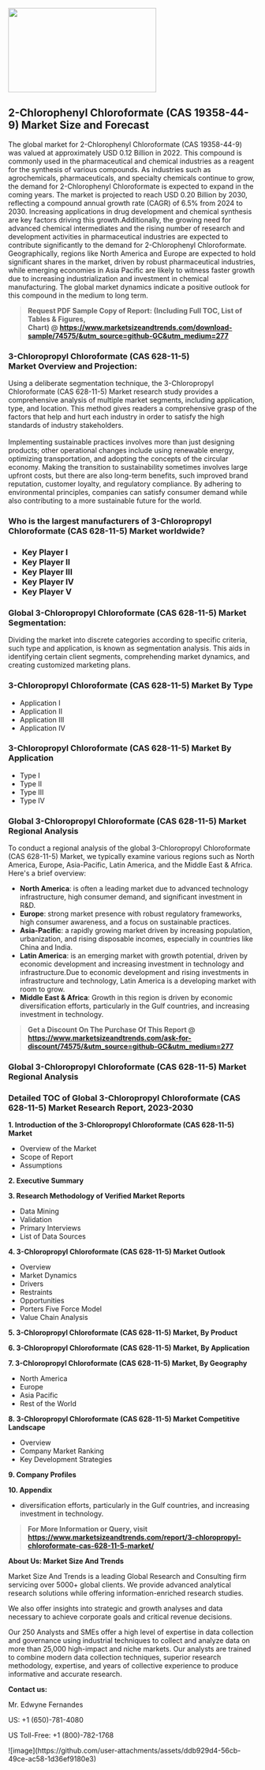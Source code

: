 <p><img class="alignnone size-medium wp-image-20088" src="https://ffe5etoiles.com/wp-content/uploads/2024/12/MST1-300x171.png" alt="" width="300" height="171" /></p><h2>2-Chlorophenyl Chloroformate (CAS 19358-44-9) Market Size and Forecast</h2><p>The global market for 2-Chlorophenyl Chloroformate (CAS 19358-44-9) was valued at approximately USD 0.12 Billion in 2022. This compound is commonly used in the pharmaceutical and chemical industries as a reagent for the synthesis of various compounds. As industries such as agrochemicals, pharmaceuticals, and specialty chemicals continue to grow, the demand for 2-Chlorophenyl Chloroformate is expected to expand in the coming years. The market is projected to reach USD 0.20 Billion by 2030, reflecting a compound annual growth rate (CAGR) of 6.5% from 2024 to 2030. Increasing applications in drug development and chemical synthesis are key factors driving this growth.Additionally, the growing need for advanced chemical intermediates and the rising number of research and development activities in pharmaceutical industries are expected to contribute significantly to the demand for 2-Chlorophenyl Chloroformate. Geographically, regions like North America and Europe are expected to hold significant shares in the market, driven by robust pharmaceutical industries, while emerging economies in Asia Pacific are likely to witness faster growth due to increasing industrialization and investment in chemical manufacturing. The global market dynamics indicate a positive outlook for this compound in the medium to long term.</p><blockquote id="" class=""><strong>Request PDF Sample Copy of Report: (Including Full TOC, List of Tables &amp; Figures, Chart)&nbsp;@&nbsp;<strong><a href="https://www.marketsizeandtrends.com/download-sample/74575/&utm_source=github-GC&utm_medium=277" target="_blank">https://www.marketsizeandtrends.com/download-sample/74575/&utm_source=github-GC&utm_medium=277</a></strong></strong></blockquote><h3 id="" class="">3-Chloropropyl Chloroformate (CAS 628-11-5) Market&nbsp;Overview and Projection:</h3><p id="" class="">Using a deliberate segmentation technique, the 3-Chloropropyl Chloroformate (CAS 628-11-5) Market research study provides a comprehensive analysis of multiple market segments, including application, type, and location. This method gives readers a comprehensive grasp of the factors that help and hurt each industry in order to satisfy the high standards of industry stakeholders. <br /> <br />Implementing sustainable practices involves more than just designing products; other operational changes include using renewable energy, optimizing transportation, and adopting the concepts of the circular economy. Making the transition to sustainability sometimes involves large upfront costs, but there are also long-term benefits, such improved brand reputation, customer loyalty, and regulatory compliance. By adhering to environmental principles, companies can satisfy consumer demand while also contributing to a more sustainable future for the world.</p><h3 id="" class="">Who is the largest manufacturers of&nbsp;3-Chloropropyl Chloroformate (CAS 628-11-5) Market worldwide?</h3><h3 class=""><p><ul><li>Key Player I </li><li> Key Player II </li><li> Key Player III </li><li> Key Player IV </li><li> Key Player V</li></ul></p></h3><h3 id="" class="">Global&nbsp;3-Chloropropyl Chloroformate (CAS 628-11-5) Market Segmentation:</h3><p id="" class="">Dividing the market into discrete categories according to specific criteria, such type and application, is known as segmentation analysis. This aids in identifying certain client segments, comprehending market dynamics, and creating customized marketing plans.</p><h3 id="" class="">3-Chloropropyl Chloroformate (CAS 628-11-5) Market&nbsp;By Type</h3><p><p><ul><li>Application I</li><li> Application II</li><li> Application III</li><li> Application IV</p></li></ul></p></p><h3 id="" class="">3-Chloropropyl Chloroformate (CAS 628-11-5) Market&nbsp;By Application</h3><p class=""><p><ul><li>Type I</li><li> Type II</li><li> Type III</li><li> Type IV</li></ul></p></p><h3 id="" class="">Global 3-Chloropropyl Chloroformate (CAS 628-11-5) Market Regional Analysis</h3><p id="" class="">To conduct a regional analysis of the global 3-Chloropropyl Chloroformate (CAS 628-11-5) Market, we typically examine various regions such as North America, Europe, Asia-Pacific, Latin America, and the Middle East &amp; Africa. Here's a brief overview:</p><ul><li><strong>North America</strong>: is often a leading market due to advanced technology infrastructure, high consumer demand, and significant investment in R&amp;D.</li><li><strong>Europe</strong>: strong market presence with robust regulatory frameworks, high consumer awareness, and a focus on sustainable practices.</li><li><strong>Asia-Pacific</strong>: a rapidly growing market driven by increasing population, urbanization, and rising disposable incomes, especially in countries like China and India.</li><li><strong>Latin America</strong>: is an emerging market with growth potential, driven by economic development and increasing investment in technology and infrastructure.Due to economic development and rising investments in infrastructure and technology, Latin America is a developing market with room to grow.</li><li><strong>Middle East &amp; Africa</strong>: Growth in this region is driven by economic diversification efforts, particularly in the Gulf countries, and increasing investment in technology.</li></ul><blockquote id="" class=""><strong>Get a Discount On The Purchase Of This Report @ <strong><a href="https://www.marketsizeandtrends.com/ask-for-discount/74575/&utm_source=github-GC&utm_medium=277" target="_blank">https://www.marketsizeandtrends.com/ask-for-discount/74575/&utm_source=github-GC&utm_medium=277</a></strong></strong></blockquote><h3 id="" class="">Global 3-Chloropropyl Chloroformate (CAS 628-11-5) Market Regional Analysis</h3><h3 id="" class="">Detailed TOC of Global 3-Chloropropyl Chloroformate (CAS 628-11-5) Market Research Report, 2023-2030</h3><p id="" class=""><strong>1. Introduction of the 3-Chloropropyl Chloroformate (CAS 628-11-5) Market</strong></p><ul><li>Overview of the Market</li><li>Scope of Report</li><li>Assumptions</li></ul><p id="" class=""><strong>2. Executive Summary</strong></p><p id="" class=""><strong>3. Research Methodology of Verified Market Reports</strong></p><ul><li>Data Mining</li><li>Validation</li><li>Primary Interviews</li><li>List of Data Sources</li></ul><p id="" class=""><strong>4. 3-Chloropropyl Chloroformate (CAS 628-11-5) Market Outlook</strong></p><ul><li>Overview</li><li>Market Dynamics</li><li>Drivers</li><li>Restraints</li><li>Opportunities</li><li>Porters Five Force Model</li><li>Value Chain Analysis</li></ul><p id="" class=""><strong>5. 3-Chloropropyl Chloroformate (CAS 628-11-5) Market, By Product</strong></p><p id="" class=""><strong>6. 3-Chloropropyl Chloroformate (CAS 628-11-5) Market, By Application</strong></p><p id="" class=""><strong>7. 3-Chloropropyl Chloroformate (CAS 628-11-5) Market, By Geography</strong></p><ul><li>North America</li><li>Europe</li><li>Asia Pacific</li><li>Rest of the World</li></ul><p id="" class=""><strong>8. 3-Chloropropyl Chloroformate (CAS 628-11-5) Market Competitive Landscape</strong></p><ul><li>Overview</li><li>Company Market Ranking</li><li>Key Development Strategies</li></ul><p id="" class=""><strong>9. Company Profiles</strong></p><p id="" class=""><strong>10. Appendix</strong></p><ul><li>diversification efforts, particularly in the Gulf countries, and increasing investment in technology.</li></ul><blockquote id="" class=""><strong>For More Information or Query, visit <strong><strong><a href="https://www.marketsizeandtrends.com/report/3-chloropropyl-chloroformate-cas-628-11-5-market/" target="_blank">https://www.marketsizeandtrends.com/report/3-chloropropyl-chloroformate-cas-628-11-5-market/</a></strong></strong></strong></blockquote><p id="" class=""><strong>About Us: Market Size And Trends</strong></p><p id="" class="">Market Size And Trends is a leading Global Research and Consulting firm servicing over 5000+ global clients. We provide advanced analytical research solutions while offering information-enriched research studies.</p><p id="" class="">We also offer insights into strategic and growth analyses and data necessary to achieve corporate goals and critical revenue decisions.</p><p id="" class="">Our 250 Analysts and SMEs offer a high level of expertise in data collection and governance using industrial techniques to collect and analyze data on more than 25,000 high-impact and niche markets. Our analysts are trained to combine modern data collection techniques, superior research methodology, expertise, and years of collective experience to produce informative and accurate research.</p><p id="" class=""><strong>Contact us:</strong></p><p id="" class="">Mr. Edwyne Fernandes</p><p id="" class="">US: +1 (650)-781-4080</p><p id="" class="">US Toll-Free: +1 (800)-782-1768</p>
![image](https://github.com/user-attachments/assets/ddb929d4-56cb-49ce-ac58-1d36ef9180e3)
